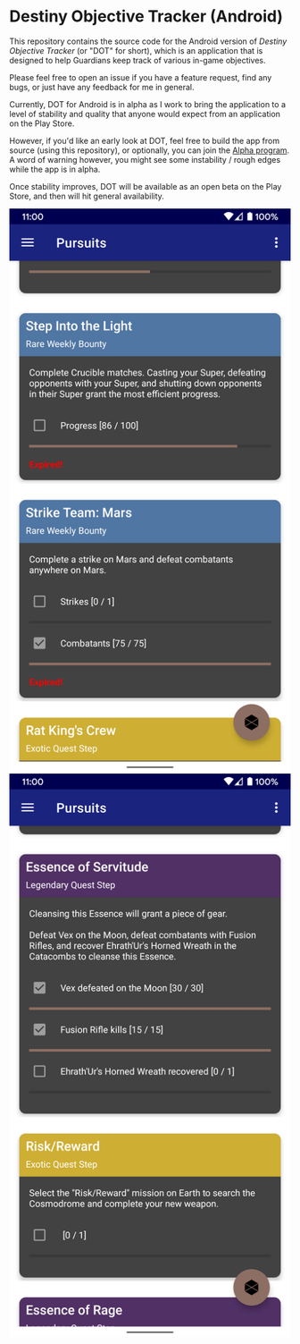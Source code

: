 # Destiny Objective Tracker (Android)

This repository contains the source code for the Android version of _Destiny Objective Tracker_ (or "DOT" for short), which is an application that is designed to help Guardians keep track of various in-game objectives.

Please feel free to open an issue if you have a feature request, find any bugs, or just have any feedback for me in general. 

Currently, DOT for Android is in alpha as I work to bring the application to a level of stability and quality that anyone would expect from an application on the Play Store. 

However, if you'd like an early look at DOT, feel free to build the app from source (using this repository), or optionally, you can join the [Alpha program](https://dot.omnicron.xyz/android_alpha.html). A word of warning however, you might see some instability / rough edges while the app is in alpha. 

Once stability improves, DOT will be available as an open beta on the Play Store, and then will hit general availability.

![DOT Screenshot](assets/DOT-Screenshot-1.png)
![DOT Screenshot #2](assets/DOT-Screenshot-2.png)